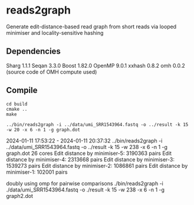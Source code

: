 # reads2graph
Generate edit-distance-based read graph from short reads via looped minimiser and locality-sensitive hashing


## Dependencies
Sharg 1.1.1
Seqan 3.3.0
Boost 1.82.0
OpenMP 9.0.1
xxhash 0.8.2
omh 0.0.2 (source code of OMH compute used)

## Compile

```
cd build
cmake ..
make

../bin/reads2graph -i ../data/umi_SRR1543964.fastq -o ../result -k 15 -w 20 -x 6 -n 1 -g graph.dot
```
2024-01-11 17:53:22 - 2024-01-11 20:37:32 
../bin/reads2graph -i ../data/umi_SRR1543964.fastq -o ../result -k 15 -w 238 -x 6 -n 1 -g graph.dot
26 cores
Edit distance by minimiser-5: 3190363 pairs
Edit distance by minimiser-4: 2313668 pairs
Edit distance by minimiser-3: 1539273 pairs
Edit distance by minimiser-2: 1086861 pairs
Edit distance by minimiser-1: 102001 pairs

doubly using omp for pairwise comparisons
./bin/reads2graph -i ./data/umi_SRR1543964.fastq -o ./result -k 15 -w 238 -x 6 -n 1 -g graph2.dot